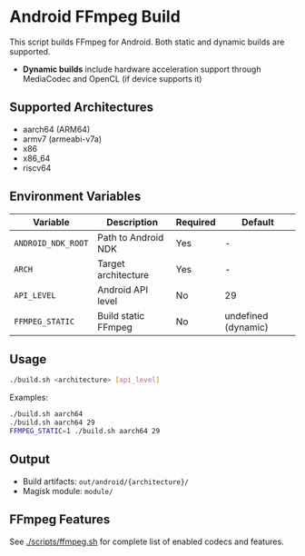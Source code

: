 # Android FFmpeg Build

This script builds FFmpeg for Android. Both static and dynamic builds are supported.

- **Dynamic builds** include hardware acceleration support through MediaCodec and OpenCL (if device supports it)

## Supported Architectures

- aarch64 (ARM64)
- armv7 (armeabi-v7a)
- x86
- x86_64 
- riscv64

## Environment Variables

| Variable | Description | Required | Default |
|----------|-------------|----------|---------|
| `ANDROID_NDK_ROOT` | Path to Android NDK | Yes | - |
| `ARCH` | Target architecture | Yes | - |
| `API_LEVEL` | Android API level | No | 29 |
| `FFMPEG_STATIC` | Build static FFmpeg | No | undefined (dynamic) |

## Usage

```bash
./build.sh <architecture> [api_level]
```

Examples:
```bash
./build.sh aarch64
./build.sh aarch64 29
FFMPEG_STATIC=1 ./build.sh aarch64 29
```

## Output

- Build artifacts: `out/android/{architecture}/`
- Magisk module: `module/`

## FFmpeg Features

See [./scripts/ffmpeg.sh](ffmpeg.sh) for complete list of enabled codecs and features.
